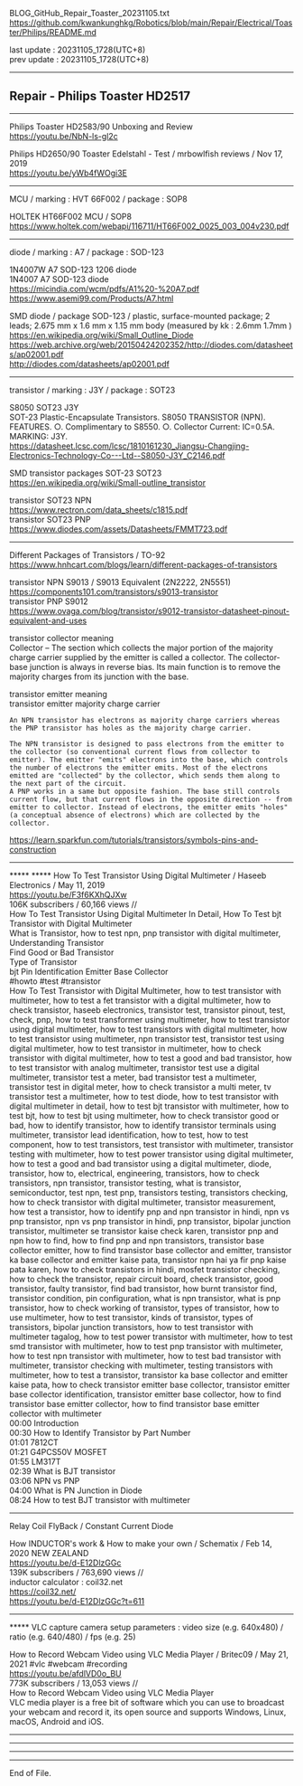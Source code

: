   
BLOG_GitHub_Repair_Toaster_20231105.txt  
  https://github.com/kwankunghkg/Robotics/blob/main/Repair/Electrical/Toaster/Philips/README.md  
  
last update : 20231105_1728(UTC+8)  
prev update : 20231105_1728(UTC+8)  
  
--------------------------------------------------  
  
## Repair - Philips Toaster HD2517  
  
--------------------------------------------------  
  
Philips Toaster HD2583/90 Unboxing and Review  
  https://youtu.be/NbN-ls-gl2c  
  
  
Philips HD2650/90 Toaster Edelstahl - Test / mrbowlfish reviews /  Nov 17, 2019  
  https://youtu.be/yWb4fWOgi3E  
  
  
--------------------------------------------------  
   
MCU / marking : HVT 66F002 / package : SOP8   
  
HOLTEK HT66F002 MCU / SOP8   
  https://www.holtek.com/webapi/116711/HT66F002_0025_003_004v230.pdf  
  
  
--------------------------------------------------  
  
diode / marking : A7 / package : SOD-123    
  
1N4007W A7 SOD-123 1206 diode  
1N4007 A7 SOD-123 diode  
  https://micindia.com/wcm/pdfs/A1%20-%20A7.pdf  
  https://www.asemi99.com/Products/A7.html  
  
  
SMD diode / package SOD-123 / plastic, surface-mounted package; 2 leads; 2.675 mm x 1.6 mm x 1.15 mm body (measured by kk : 2.6mm 1.7mm )  
  https://en.wikipedia.org/wiki/Small_Outline_Diode  
  https://web.archive.org/web/20150424202352/http://diodes.com/datasheets/ap02001.pdf  
  http://diodes.com/datasheets/ap02001.pdf  
  
  
--------------------------------------------------  
  
transistor / marking : J3Y / package : SOT23    
  
S8050 SOT23 J3Y   
	SOT-23 Plastic-Encapsulate Transistors. S8050 TRANSISTOR (NPN). FEATURES. ○. Complimentary to S8550. ○. Collector Current: IC=0.5A. MARKING: J3Y.   
  https://datasheet.lcsc.com/lcsc/1810161230_Jiangsu-Changjing-Electronics-Technology-Co---Ltd--S8050-J3Y_C2146.pdf  
  
SMD transistor packages SOT-23 SOT23  
  https://en.wikipedia.org/wiki/Small-outline_transistor  
    
transistor SOT23 NPN  
  https://www.rectron.com/data_sheets/c1815.pdf  
transistor SOT23 PNP  
  https://www.diodes.com/assets/Datasheets/FMMT723.pdf  
  
  
--------------------------------------------------  
  
Different Packages of Transistors / TO-92  
  https://www.hnhcart.com/blogs/learn/different-packages-of-transistors  
  
transistor NPN S9013 / S9013 Equivalent (2N2222, 2N5551)  
  https://components101.com/transistors/s9013-transistor  
transistor PNP S9012  
  https://www.ovaga.com/blog/transistor/s9012-transistor-datasheet-pinout-equivalent-and-uses  
  
transistor collector meaning  
	Collector – The section which collects the major portion of the majority charge carrier supplied by the emitter is called a collector. The collector-base junction is always in reverse bias. Its main function is to remove the majority charges from its junction with the base.  
  
transistor emitter meaning  
transistor emitter majority charge carrier  
	  
	An NPN transistor has electrons as majority charge carriers whereas the PNP transistor has holes as the majority charge carrier.  
	  
	The NPN transistor is designed to pass electrons from the emitter to the collector (so conventional current flows from collector to emitter). The emitter "emits" electrons into the base, which controls the number of electrons the emitter emits. Most of the electrons emitted are "collected" by the collector, which sends them along to the next part of the circuit.  
	A PNP works in a same but opposite fashion. The base still controls current flow, but that current flows in the opposite direction -- from emitter to collector. Instead of electrons, the emitter emits "holes" (a conceptual absence of electrons) which are collected by the collector.  
  https://learn.sparkfun.com/tutorials/transistors/symbols-pins-and-construction  
  
  
--------------------------------------------------  
  
***** ***** How To Test Transistor Using Digital Multimeter / Haseeb Electronics / May 11, 2019   
https://youtu.be/F3f6KXhQJXw  
106K subscribers / 60,166 views  //   
	How To Test Transistor Using Digital Multimeter In Detail, How To Test bjt Transistor with Digital Multimeter  
	What is Transistor, how to test npn, pnp transistor with digital multimeter,   
	Understanding Transistor  
	Find Good or Bad Transistor  
	Type of Transistor  
	bjt Pin Identification Emitter Base Collector  
	#howto #test #transistor   
	How To Test Transistor with Digital Multimeter, how to test transistor with multimeter,  how to test a fet transistor with a digital multimeter, how to check transistor, haseeb electronics, transistor test, transistor pinout, test, check, pnp, how to test transformer using multimeter, how to test transistor using digital multimeter, how to test transistors with digital multimeter, how to test transistor using multimeter, npn transistor test, transistor test using digital multimeter, how to test transistor in multimeter, how to check transistor with digital multimeter, how to test a good and bad transistor, how to test transistor with analog multimeter, transistor test use a digital multimeter, transistor test a meter, bad transistor test a multimeter, transistor test in digital meter, how to check transistor a multi meter, tv transistor test a multimeter, how to test diode, how to test transistor with digital multimeter in detail, how to test bjt transistor with multimeter, how to test bjt, how to test bjt using multimeter, how to check transistor good or bad, how to identify transistor, how to identify transistor terminals using multimeter, transistor lead identification, how to test, how to test component, how to test transistors, test transistor with multimeter, transistor testing with multimeter, how to test power transistor using digital multimeter, how to test a good and bad transistor using a digital multimeter, diode, transistor, how to, electrical, engineering, transistors, how to check transistors, npn transistor, transistor testing, what is transistor, semiconductor, test npn, test pnp, transistors testing, transistors checking, how to check transistor with digital multimeter, transistor measurement, how test a transistor, how to identify pnp and npn transistor in hindi, npn vs pnp transistor, npn vs pnp transistor in hindi, pnp transistor, bipolar junction transistor, multimeter se transistor kaise check karen, transistor pnp and npn how to find, how to find pnp and npn transistors, transistor base collector emitter, how to find transistor base collector and emitter, transistor ka base collector and emitter kaise pata, transistor npn hai ya fir pnp kaise pata karen, how to check transistors in hindi, mosfet transistor checking, how to check the transistor, repair circuit board, check transistor, good transistor, faulty transistor, find bad transistor, how burnt transistor find, transistor condition, pin configuration, what is npn transistor, what is pnp transistor, how to check working of transistor, types of transistor, how to use multimeter, how to test transistor, kinds of transistor, types of transistors, bipolar junction transistors, how to test transistor with multimeter tagalog, how to test power transistor with multimeter, how to test smd transistor with multimeter, how to test pnp transistor with multimeter, how to test npn transistor with multimeter, how to test bad transistor with multimeter, transistor checking with multimeter, testing transistors with multimeter, how to test a transistor,  transistor ka base collector and emitter kaise pata,  how to check transistor emitter base collector,  transistor emitter base collector identification,  transistor emitter base collector,  how to find transistor base emitter collector,  how to find transistor base emitter collector with multimeter  
	00:00 Introduction  
	00:30 How to Identify Transistor by Part Number    
	01:01 7812CT  
	01:21 G4PCS50V MOSFET  
	01:55 LM317T  
	02:39 What is BJT transistor  
	03:06 NPN vs PNP  
	04:00 What is PN Junction in Diode   
	08:24 How to test BJT transistor with multimeter  
  
  
--------------------------------------------------  
  
Relay Coil FlyBack / Constant Current Diode  
  
How INDUCTOR's work & How to make your own / Schematix /  Feb 14, 2020  NEW ZEALAND  
  https://youtu.be/d-E12DlzGGc  
  139K subscribers / 763,690 views  //   
inductor calculator : coil32.net    
  https://coil32.net/  
  https://youtu.be/d-E12DlzGGc?t=611  
  
  
  
----   
  
***** VLC capture camera setup parameters : video size (e.g. 640x480) / ratio (e.g. 640/480) / fps (e.g. 25)    
  
How to Record Webcam Video using VLC Media Player / Britec09 /  May 21, 2021  #vlc #webcam #recording  
https://youtu.be/afdlVD0o_BU  
  773K subscribers / 13,053 views  //   
	How to Record Webcam Video using VLC Media Player  
	VLC media player is a free bit of software which you can use to broadcast your webcam and record it, its open source and supports Windows, Linux, macOS, Android and iOS.  
  
  
  
  
  
----  
  
  
  
----  
  
  
  
----  
  
  
  
----  
End of File.  
